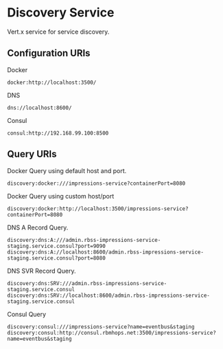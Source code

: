 # Discovery Service
Vert.x service for service discovery.

## Configuration URIs

Docker
```
docker:http://localhost:3500/
```

DNS

```
dns://localhost:8600/
```

Consul
```
consul:http://192.168.99.100:8500
```
## Query URIs

Docker Query using default host and port.
```
discovery:docker:///impressions-service?containerPort=8080
```

Docker Query using custom host/port
```
discovery:docker:http://localhost:3500/impressions-service?containerPort=8080
```

DNS A Record Query.
```
discovery:dns:A:///admin.rbss-impressions-service-staging.service.consul?port=9090
discovery:dns:A://localhost:8600/admin.rbss-impressions-service-staging.service.consul?port=8080
```

DNS SVR Record Query.

```
discovery:dns:SRV:///admin.rbss-impressions-service-staging.service.consul
discovery:dns:SRV://localhost:8600/admin.rbss-impressions-service-staging.service.consul
```

Consul Query
```
discovery:consul:///impressions-service?name=eventbus&staging
discovery:consul:http://consul.rbmhops.net:3500/impressions-service?name=eventbus&staging
```
